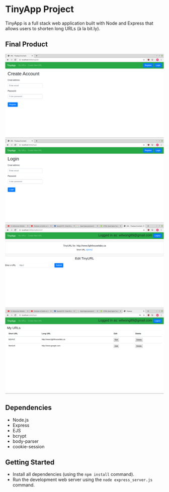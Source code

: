 # TinyApp Project

TinyApp is a full stack web application built with Node and Express that allows users to shorten long URLs (à la bit.ly).

## Final Product

!["Preview of registration page"](https://github.com/wilwong89/tinyapp/blob/master/pictures/TinyAppRegister.png)
!["Preview of login page"](https://github.com/wilwong89/tinyapp/blob/master/pictures/TinyAppLogin.png)
!["Preview of URL add page"](https://github.com/wilwong89/tinyapp/blob/master/pictures/TinyAppUrlAdd.png)
!["Preview of URL index page"](https://github.com/wilwong89/tinyapp/blob/master/pictures/TinyAppUrlIndex.png)

## Dependencies

- Node.js
- Express
- EJS
- bcrypt
- body-parser
- cookie-session

## Getting Started

- Install all dependencies (using the `npm install` command).
- Run the development web server using the `node express_server.js` command.